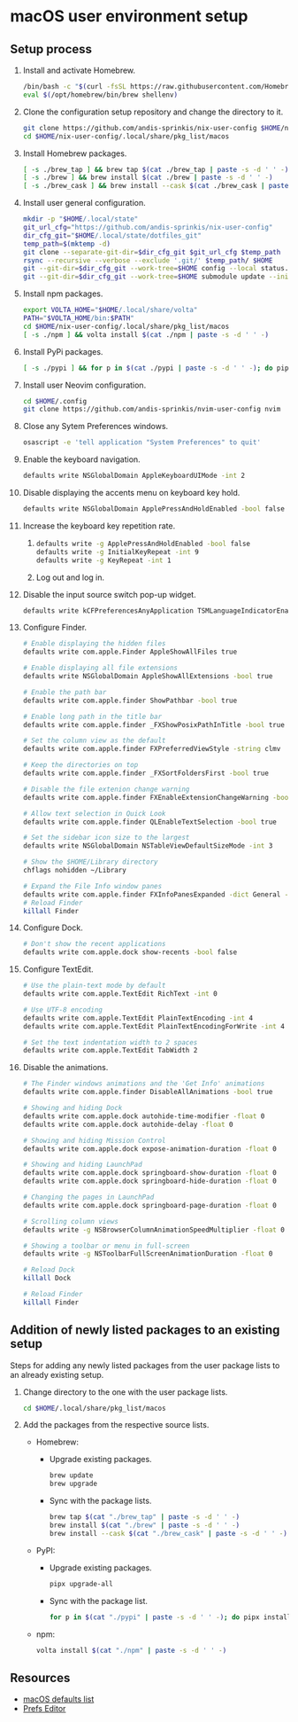 # macOS user environment setup

## Setup process

1. Install and activate Homebrew.
    ```sh
    /bin/bash -c "$(curl -fsSL https://raw.githubusercontent.com/Homebrew/install/HEAD/install.sh)"
    eval $(/opt/homebrew/bin/brew shellenv)
    ```
1. Clone the configuration setup repository and change the directory to it.
    ```sh
    git clone https://github.com/andis-sprinkis/nix-user-config $HOME/nix-user-config
    cd $HOME/nix-user-config/.local/share/pkg_list/macos
    ```
1. Install Homebrew packages.
    ```sh
    [ -s ./brew_tap ] && brew tap $(cat ./brew_tap | paste -s -d ' ' -)
    [ -s ./brew ] && brew install $(cat ./brew | paste -s -d ' ' -)
    [ -s ./brew_cask ] && brew install --cask $(cat ./brew_cask | paste -s -d ' ' -)
    ```
1. Install user general configuration.
    ```sh
    mkdir -p "$HOME/.local/state"
    git_url_cfg="https://github.com/andis-sprinkis/nix-user-config"
    dir_cfg_git="$HOME/.local/state/dotfiles_git"
    temp_path=$(mktemp -d)
    git clone --separate-git-dir=$dir_cfg_git $git_url_cfg $temp_path
    rsync --recursive --verbose --exclude '.git/' $temp_path/ $HOME
    git --git-dir=$dir_cfg_git --work-tree=$HOME config --local status.showUntrackedFiles no
    git --git-dir=$dir_cfg_git --work-tree=$HOME submodule update --init
    ```
1. Install npm packages.
    ```sh
    export VOLTA_HOME="$HOME/.local/share/volta"
    PATH="$VOLTA_HOME/bin:$PATH"
    cd $HOME/nix-user-config/.local/share/pkg_list/macos
    [ -s ./npm ] && volta install $(cat ./npm | paste -s -d ' ' -)
    ```
1. Install PyPi packages.
    ```sh
    [ -s ./pypi ] && for p in $(cat ./pypi | paste -s -d ' ' -); do pipx install $p; done
    ```
1. Install user Neovim configuration.

    ```sh
    cd $HOME/.config
    git clone https://github.com/andis-sprinkis/nvim-user-config nvim
    ```

1. Close any Sytem Preferences windows.

    ```sh
    osascript -e 'tell application "System Preferences" to quit'
    ```

1. Enable the keyboard navigation.

    ```sh
    defaults write NSGlobalDomain AppleKeyboardUIMode -int 2
    ```

1. Disable displaying the accents menu on keyboard key hold.

    ```sh
    defaults write NSGlobalDomain ApplePressAndHoldEnabled -bool false
    ```

1. Increase the keyboard key repetition rate.

    1. ```sh
       defaults write -g ApplePressAndHoldEnabled -bool false
       defaults write -g InitialKeyRepeat -int 9
       defaults write -g KeyRepeat -int 1
       ```
    1. Log out and log in.

1. Disable the input source switch pop-up widget.

    ```sh
    defaults write kCFPreferencesAnyApplication TSMLanguageIndicatorEnabled 0
    ```

1. Configure Finder.

    ```sh
    # Enable displaying the hidden files
    defaults write com.apple.Finder AppleShowAllFiles true

    # Enable displaying all file extensions
    defaults write NSGlobalDomain AppleShowAllExtensions -bool true

    # Enable the path bar
    defaults write com.apple.finder ShowPathbar -bool true

    # Enable long path in the title bar
    defaults write com.apple.finder _FXShowPosixPathInTitle -bool true

    # Set the column view as the default
    defaults write com.apple.finder FXPreferredViewStyle -string clmv

    # Keep the directories on top
    defaults write com.apple.finder _FXSortFoldersFirst -bool true

    # Disable the file extenion change warning
    defaults write com.apple.finder FXEnableExtensionChangeWarning -bool false

    # Allow text selection in Quick Look
    defaults write com.apple.finder QLEnableTextSelection -bool true

    # Set the sidebar icon size to the largest
    defaults write NSGlobalDomain NSTableViewDefaultSizeMode -int 3

    # Show the $HOME/Library directory
    chflags nohidden ~/Library

    # Expand the File Info window panes
    defaults write com.apple.finder FXInfoPanesExpanded -dict General -bool true OpenWith -bool true Privileges -bool true
    # Reload Finder
    killall Finder
    ```

1. Configure Dock.

    ```sh
    # Don't show the recent applications
    defaults write com.apple.dock show-recents -bool false

    ```

1. Configure TextEdit.

    ```sh
    # Use the plain-text mode by default
    defaults write com.apple.TextEdit RichText -int 0

    # Use UTF-8 encoding
    defaults write com.apple.TextEdit PlainTextEncoding -int 4
    defaults write com.apple.TextEdit PlainTextEncodingForWrite -int 4

    # Set the text indentation width to 2 spaces
    defaults write com.apple.TextEdit TabWidth 2
    ```

1. Disable the animations.

    ```sh
    # The Finder windows animations and the 'Get Info' animations
    defaults write com.apple.finder DisableAllAnimations -bool true

    # Showing and hiding Dock
    defaults write com.apple.dock autohide-time-modifier -float 0
    defaults write com.apple.dock autohide-delay -float 0

    # Showing and hiding Mission Control
    defaults write com.apple.dock expose-animation-duration -float 0

    # Showing and hiding LaunchPad
    defaults write com.apple.dock springboard-show-duration -float 0
    defaults write com.apple.dock springboard-hide-duration -float 0

    # Changing the pages in LaunchPad
    defaults write com.apple.dock springboard-page-duration -float 0

    # Scrolling column views
    defaults write -g NSBrowserColumnAnimationSpeedMultiplier -float 0

    # Showing a toolbar or menu in full-screen
    defaults write -g NSToolbarFullScreenAnimationDuration -float 0

    # Reload Dock
    killall Dock

    # Reload Finder
    killall Finder
    ```

## Addition of newly listed packages to an existing setup

Steps for adding any newly listed packages from the user package lists to an already existing setup.

1. Change directory to the one with the user package lists.
    ```sh
    cd $HOME/.local/share/pkg_list/macos
    ```
1. Add the packages from the respective source lists.

    - Homebrew:

        - Upgrade existing packages.
            ```sh
            brew update
            brew upgrade
            ```
        - Sync with the package lists.
            ```sh
            brew tap $(cat "./brew_tap" | paste -s -d ' ' -)
            brew install $(cat "./brew" | paste -s -d ' ' -)
            brew install --cask $(cat "./brew_cask" | paste -s -d ' ' -)
            ```

    - PyPI:

        - Upgrade existing packages.
            ```sh
            pipx upgrade-all
            ```
        - Sync with the package list.
            ```sh
            for p in $(cat "./pypi" | paste -s -d ' ' -); do pipx install "$p"; done
            ```

    - npm:

        ```sh
        volta install $(cat "./npm" | paste -s -d ' ' -)
        ```

## Resources

- [macOS defaults list](https://macos-defaults.com/)
- [Prefs Editor](https://apps.tempel.org/PrefsEditor/)
